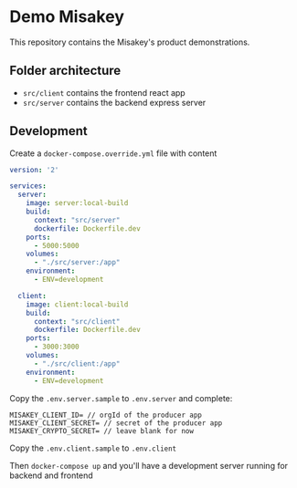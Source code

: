 # Demo Misakey

This repository contains the Misakey's product demonstrations.

## Folder architecture

* `src/client` contains the frontend react app
* `src/server` contains the backend express server

## Development

Create a `docker-compose.override.yml` file with content

```yaml
version: '2'

services:
  server:
    image: server:local-build
    build:
      context: "src/server"
      dockerfile: Dockerfile.dev
    ports:
      - 5000:5000
    volumes:
      - "./src/server:/app"
    environment:
      - ENV=development

  client:
    image: client:local-build
    build:
      context: "src/client"
      dockerfile: Dockerfile.dev
    ports:
      - 3000:3000
    volumes:
      - "./src/client:/app"
    environment:
      - ENV=development
```

Copy the `.env.server.sample` to `.env.server` and complete:
```
MISAKEY_CLIENT_ID= // orgId of the producer app
MISAKEY_CLIENT_SECRET= // secret of the producer app
MISAKEY_CRYPTO_SECRET= // leave blank for now
```

Copy the `.env.client.sample` to `.env.client` 

Then `docker-compose up` and you'll have a development server running for backend and frontend